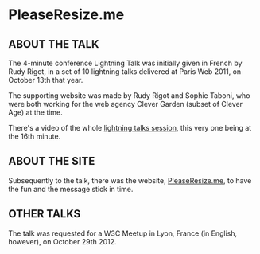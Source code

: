 PleaseResize.me
==============

ABOUT THE TALK
----------------

The 4-minute conference Lightning Talk was initially given in French by Rudy
Rigot, in a set of 10 lightning talks delivered at Paris Web 2011, on October
13th that year.

The supporting website was made by Rudy Rigot and Sophie Taboni, who were both
working for the web agency Clever Garden (subset of Clever Age) at the time.

There's a video of the whole [lightning talks session](http://www.paris-web.fr/2011/conferences/lightning-talks.php),
this very one being at the 16th minute.

ABOUT THE SITE
----------------

Subsequently to the talk, there was the website, [PleaseResize.me](http://pleaseresize.me),
to have the fun and the message stick in time.

OTHER TALKS
----------------

The talk was requested for a W3C Meetup in Lyon, France (in English, however),
on October 29th 2012.